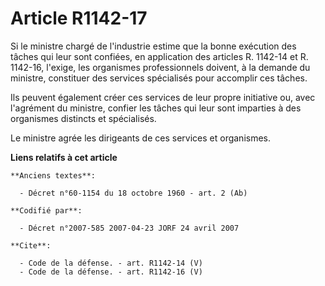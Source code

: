 # Article R1142-17

Si le ministre chargé de l'industrie estime que la bonne exécution des tâches qui leur sont confiées, en application des
articles R. 1142-14 et R. 1142-16, l'exige, les organismes professionnels doivent, à la demande du ministre, constituer des
services spécialisés pour accomplir ces tâches. 

Ils peuvent également créer ces services de leur propre initiative ou, avec l'agrément du ministre, confier les tâches qui
leur sont imparties à des organismes distincts et spécialisés. 

Le ministre agrée les dirigeants de ces services et organismes.

**Liens relatifs à cet article**

	**Anciens textes**:

	  - Décret n°60-1154 du 18 octobre 1960 - art. 2 (Ab)

	**Codifié par**:

	  - Décret n°2007-585 2007-04-23 JORF 24 avril 2007

	**Cite**:

	  - Code de la défense. - art. R1142-14 (V)
	  - Code de la défense. - art. R1142-16 (V)
